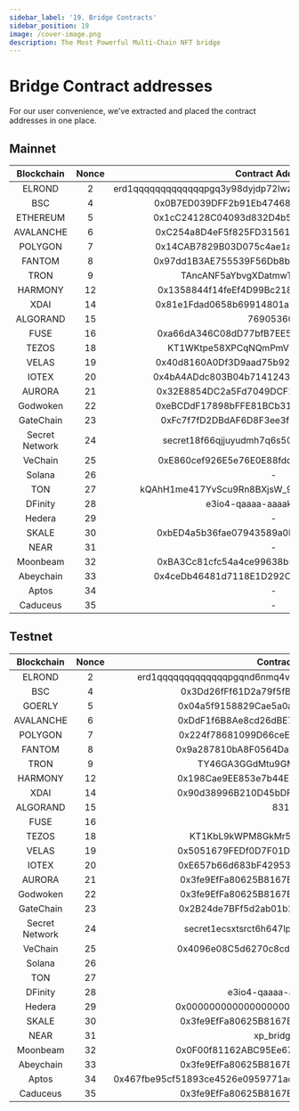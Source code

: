 ```yaml
---
sidebar_label: '19. Bridge Contracts'
sidebar_position: 19
image: /cover-image.png
description: The Most Powerful Multi-Chain NFT bridge
---
```


# Bridge Contract addresses

For our user convenience, we've extracted and placed the contract addresses in one place.

## Mainnet

|Blockchain|Nonce|Contract Address|
|:-:|:-:|:-:|
|ELROND|2|erd1qqqqqqqqqqqqqpgq3y98dyjdp72lwzvd35yt4f9ua2a3n70v0drsfycvu8
|BSC|4|0x0B7ED039DFF2b91Eb4746830EaDAE6A0436fC4CB
|ETHEREUM|5|0x1cC24128C04093d832D4b50609e182ed183E1688
|AVALANCHE|6|0xC254a8D4eF5f825FD31561bDc69551ed2b8db134
|POLYGON|7|0x14CAB7829B03D075c4ae1aCF4f9156235ce99405
|FANTOM|8|0x97dd1B3AE755539F56Db8b29258d7C925b20b84B
|TRON|9|TAncANF5aYbvgXDatmwTdvTa5N9PTrq95k
|HARMONY|12|0x1358844f14feEf4D99Bc218C9577d1c7e0Cb2E89
|XDAI|14|0x81e1Fdad0658b69914801aBaDA7Aa0Abb31653E5
|ALGORAND|15|769053604
|FUSE|16|0xa66dA346C08dD77bfB7EE5E68C45010B6F2538ff
|TEZOS|18|KT1WKtpe58XPCqNQmPmVUq6CZkPYRms5oLvu
|VELAS|19|0x40d8160A0Df3D9aad75b9208070CFFa9387bc051
|IOTEX|20|0x4bA4ADdc803B04b71412439712cB1911103380D6
|AURORA|21|0x32E8854DC2a5Fd7049DCF10ef2cb5f01300c7B47
|Godwoken|22|0xeBCDdF17898bFFE81BCb3182833ba44f4dB25525
|GateChain|23|0xFc7f7fD2DBdAF6D8F3ee3f222b3a6a9f89729f05
|Secret Network|24|secret18f66qjjuyudmh7q6s50hwpt9y679lanjs82jkg
|VeChain|25|0xE860cef926E5e76E0E88fdc762417a582F849C27
|Solana|26|-
|TON|27|kQAhH1me417YvScu9Rn8BXjsW_9HcalciG5LmCDT04HMJt6L
|DFinity|28|e3io4-qaaaa-aaaak-qasua-cai
|Hedera|29|-
|SKALE|30|0xbED4a5b36fae07943589a0b34CC2Ec3a1c208E53
|NEAR|31|-
|Moonbeam|32|0xBA3Cc81cfc54a4ce99638b5da1F17b15476E7231
|Abeychain|33|0x4ceDb46481d7118E1D292C318E37510E5919bBe6
|Aptos|34|-
|Caduceus|35|-


## Testnet

|Blockchain|Nonce|Contract Address|
|:-:|:-:|:-:|
|ELROND|2|erd1qqqqqqqqqqqqqpgqnd6nmq4vh8e3xrxqrxgpwfldgp3sje83k4as3lusln
|BSC|4|0x3Dd26fFf61D2a79f5fB77100d6daDBF073F334E6
|GOERLY|5|0x04a5f9158829Cae5a0a549954AdEaBD47BbB3d2d
|AVALANCHE|6|0xDdF1f6B8Ae8cd26dBE7C4C3ed9ac8E6D8B3a4FdC
|POLYGON|7|0x224f78681099D66ceEdf4E52ee62E5a98CCB4b9e
|FANTOM|8|0x9a287810bA8F0564DaDd9F2Ea9B7B2459497416B
|TRON|9|TY46GA3GGdMtu9GMaaSPPSQtqq9CZAv5sK
|HARMONY|12|0x198Cae9EE853e7b44E99c0b35Bddb451F83485d5
|XDAI|14|0x90d38996B210D45bDF2FD54d091C6061dff0dA9F
|ALGORAND|15|83148194
|FUSE|16|-
|TEZOS|18|KT1KbL9kWPM8GkMr5M38vF1eHdsNxTc4WkyQ
|VELAS|19|0x5051679FEDf0D7F01Dc23e72674d0ED58de9be6a
|IOTEX|20|0xE657b66d683bF4295325c5E66F6bb0fb6D1F7551
|AURORA|21|0x3fe9EfFa80625B8167B2F0d8cF5697F61D77e4a2
|Godwoken|22|0x3fe9EfFa80625B8167B2F0d8cF5697F61D77e4a2
|GateChain|23|0x2B24de7BFf5d2ab01b1C53682Ee5987c9BCf1BAc
|Secret Network|24|secret1ecsxtsrct6h647lpztnnzc9e47ezh0uu673c8h
|VeChain|25|0x4096e08C5d6270c8cd873daDbEAB575670aad8Bc
|Solana|26|-
|TON|27|-
|DFinity|28|e3io4-qaaaa-aaaak-qasua-cai
|Hedera|29|0x0000000000000000000000000000000002da3c27
|SKALE|30|0x3fe9EfFa80625B8167B2F0d8cF5697F61D77e4a2
|NEAR|31|xp_bridge_1.testnet
|Moonbeam|32|0x0F00f81162ABC95Ee6741a802A1218C67C42e714
|Abeychain|33|0x3fe9EfFa80625B8167B2F0d8cF5697F61D77e4a2
|Aptos|34|0x467fbe95cf51893ce4526e0959771ac1e5b9c578d351aba35b98506476221f18|
|Caduceus|35|0x3fe9EfFa80625B8167B2F0d8cF5697F61D77e4a2|